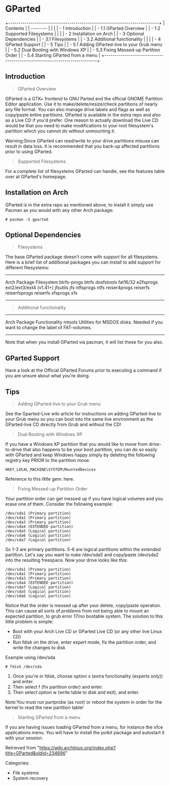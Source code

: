 GParted
=======

+--------------------------------------------------------------------------+
| Contents                                                                 |
| --------                                                                 |
|                                                                          |
| -   1 Introduction                                                       |
|     -   1.1 GParted Overview                                             |
|     -   1.2 Supported Filesystems                                        |
|                                                                          |
| -   2 Installation on Arch                                               |
| -   3 Optional Dependencies                                              |
|     -   3.1 Filesystems                                                  |
|     -   3.2 Additional functionality                                     |
|                                                                          |
| -   4 GParted Support                                                    |
| -   5 Tips                                                               |
|     -   5.1 Adding GParted-live to your Grub menu                        |
|     -   5.2 Dual Booting with Windows XP                                 |
|     -   5.3 Fixing Messed-up Partition Order                             |
|     -   5.4 Starting GParted from a menu                                 |
+--------------------------------------------------------------------------+

Introduction
------------

> GParted Overview

GParted is a GTK+ frontend to GNU Parted and the official GNOME
Partition Editor application. Use it to make/delete/resize/check
partitions of nearly any file format. You can also manage drive labels
and flags as well as copy/paste entire partitions. GParted is available
in the extra repo and also as a Live CD if you'd prefer. One reason to
actually download the Live CD would be that you need to make
modifications to your root filesystem's partition which you cannot do
without unmounting it.

Warning:Since GParted can read/write to your drive partitions misuse can
result in data loss. It is recommended that you back-up affected
partitions prior to using GParted.

> Supported Filesystems

For a complete list of filesystems GParted can handle, see the features
table over at GParted's homepage.

Installation on Arch
--------------------

GParted is in the extra repo as mentioned above, to install it simply
use Pacman as you would with any other Arch package:

    # pacman -S gparted

Optional Dependencies
---------------------

> Filesystems

The base GParted package doesn't come with support for all filesystems.
Here is a brief list of additional packages you can install to add
support for different filesystems:

  --------------- -------------------------
  Arch Package    Filesystem
  btrfs-progs     btrfs
  dosfstools      fat16/32
  e2fsprogs       ext2/ext3/ext4 (v1.41+)
  jfsutils        jfs
  ntfsprogs       ntfs
  reiser4progs    reiserfs
  reiserfsprogs   reiserfs
  xfsprogs        xfs
  --------------- -------------------------

> Additional functionality

  -------------- -----------------------------------------------------------------------------------
  Arch Package   Functionality
  mtools         Utilities for MSDOS disks. Needed if you want to change the label of FAT-volumes.
  -------------- -----------------------------------------------------------------------------------

Note that when you install GParted via pacman, it will list these for
you also.

GParted Support
---------------

Have a look at the Official GParted Forums prior to executing a command
if you are unsure about what you're doing.

Tips
----

> Adding GParted-live to your Grub menu

See the Gparted-Live wiki article for instructions on adding
GParted-live to your Grub menu so you can boot into the same live
environment as the GParted-live CD directly from Grub and without the
CD!

> Dual Booting with Windows XP

If you have a Windows XP partition that you would like to move from
drive-to-drive that also happens to be your boot partition, you can do
so easily with GParted and keep Windows happy simply by deleting the
following registry key PRIOR to the partition move:

    HKEY_LOCAL_MACHINE\SYSTEM\MountedDevices

Reference to this little gem: here.

> Fixing Messed-up Partition Order

Your partition order can get messed up if you have logical volumes and
you erase one of them. Consider the following example:

    /dev/sda1 (Primary partition)
    /dev/sda2 (Primary partition)
    /dev/sda3 (Primary partition)
    /dev/sda4 (EXTENDED partition)
    /dev/sda5 (Logical partition)
    /dev/sda6 (Logical partition)
    /dev/sda7 (Logical partition)

So 1-3 are primary partitions. 5-6 are logical partitions within the
extended partition. Let's say you want to nuke /dev/sda5 and copy/paste
/dev/sda2 into the resulting freespace. Now your drive looks like this:

    /dev/sda1 (Primary partition)
    /dev/sda2 (Primary partition)
    /dev/sda3 (Primary partition)
    /dev/sda4 (EXTENDED partition)
    /dev/sda7 (Logical partition)
    /dev/sda5 (Logical partition)
    /dev/sda6 (Logical partition)

Notice that the order is messed up after your delete, copy/paste
operation. This can cause all sorts of problems from not being able to
mount an expected partition, to grub error 17/no bootable system. The
solution to this little problem is simple:

-   Boot with your Arch Live CD or GParted Live CD (or any other live
    Linux CD)
-   Run fdisk on the drive, enter expert mode, fix the partition order,
    and write the changes to disk

Example using /dev/sda

    # fdisk /dev/sda

1.  Once you're in fdisk, choose option x (extra functionality (experts
    only)) and enter.
2.  Then select f (fix partition order) and enter.
3.  Then select option w (write table to disk and exit), and enter.

Note:You must run partprobe (as root) or reboot the system in order for
the kernel to read the new partition table!

> Starting GParted from a menu

If you are having issues loading GParted from a menu, for instance the
xfce applications menu. You will have to install the polkit package and
autostart it with your session.

Retrieved from
"https://wiki.archlinux.org/index.php?title=GParted&oldid=234696"

Categories:

-   File systems
-   System recovery
